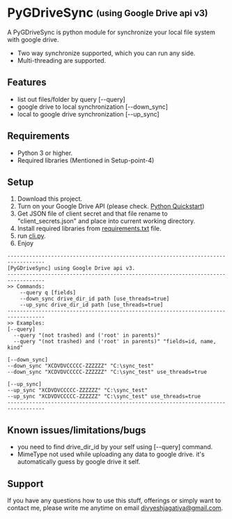 # PyGDriveSync <sub><sup>(using Google Drive api v3)</sup></sub>
A PyGDriveSync is python module for synchronize your local file system with google drive.<br/> 
- Two way synchronize supported, which you can run any side.<br/> 
- Multi-threading are supported.

## Features
- list out files/folder by query [--query]
- google drive to local synchronization [--down_sync]
- local to google drive synchronization [--up_sync]

## Requirements
- Python 3 or higher.
- Required libraries (Mentioned in Setup-point-4)


## Setup
1. Download this project.
2. Turn on your Google Drive API (please check. [Python Quickstart](https://developers.google.com/drive/api/v3/quickstart/python))
3. Get JSON file of client secret and that file rename to "client_secrets.json" and place into current working directory. 
4. Install required libraries from [requirements.txt](requirements.txt) file.
5. run [cli.py](cli.py).
6. Enjoy

```
----------------------------------------------------------------------------------
[PyGDriveSync] using Google Drive api v3.
----------------------------------------------------------------------------------
>> Commands:
    --query q [fields]
    --down_sync drive_dir_id path [use_threads=true]
    --up_sync drive_dir_id path [use_threads=true]
----------------------------------------------------------------------------------
>> Examples:
[--query]
  --query "(not trashed) and ('root' in parents)"
  --query "(not trashed) and ('root' in parents)" "fields=id, name, kind"

[--down_sync]
--down_sync "XCDVDVCCCCC-ZZZZZZ" "C:\sync_test"
--down_sync "XCDVDVCCCCC-ZZZZZZ" "C:\sync_test" use_threads=true

[--up_sync]
--up_sync "XCDVDVCCCCC-ZZZZZZ" "C:\sync_test"
--up_sync "XCDVDVCCCCC-ZZZZZZ" "C:\sync_test" use_threads=true
----------------------------------------------------------------------------------
```
## Known issues/limitations/bugs

- you need to find drive_dir_id by your self using [--query] command.
- MimeType not used while uploading any data to google drive. it's automatically guess by google drive it self.

## Support

If you have any questions how to use this stuff, offerings or simply want to contact me, please write me anytime on email [divyeshjagatiya@gmail.com](mailto:divyeshjagatiya@gmail.com).
